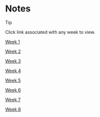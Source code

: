 # Notes
> [!TIP]
> Click link associated with any week to view.

[Week 1](notes/week_1.md)

[Week 2](notes/week_2.md)

[Week 3](notes/week_3.md)

[Week 4](notes/week_4.md)

[Week 5](notes/week_5.md)

[Week 6](notes/week_6.md)

[Week 7](notes/week_7.md)

[Week 8](notes/week_8.md)